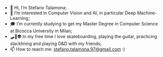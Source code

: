 - 👋 Hi, I’m Stefano Talamona;
- 👾 I’m interested in Computer Vision and AI, in particular Deep Machine-Learning;
- 🎓 I’m currently studying to get my Master Degree in Computer Science at Bicocca University in Milan;
- 🛹🎸👽 In my free time I love skateboarding, playing the guitar, practicing slacklining and playing D&D with my friends;
- 📫 How to reach me: stefano.talamona.97@gmail.com :) 
